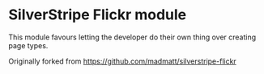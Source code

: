 # SilverStripe Flickr module
This module favours letting the developer do their own thing over creating page types.

Originally forked from https://github.com/madmatt/silverstripe-flickr
